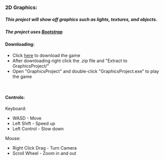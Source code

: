 ### 2D Graphics:

##### This project will show off graphics such as lights, textures, and objects.
##### *The project uses [Bootstrap](https://github.com/AcademyOfInteractiveEntertainment/aieBootstrap)*

#### Downloading:
 - Click [here](https://github.com/JosephPena1/Bootstrap/releases/download/0.22/GraphicsProject.zip) to download the game
 - After downloading right click the .zip file and "Extract to GraphicsProject/"
 - Open "GraphicsProject" and double-click "GraphicsProject.exe" to play the game

<br/>

#### Controls:

Keyboard:

- WASD - Move
- Left Shift - Speed up
- Left Control - Slow down

Mouse:

- Right Click Drag - Turn Camera
- Scroll Wheel - Zoom in and out
